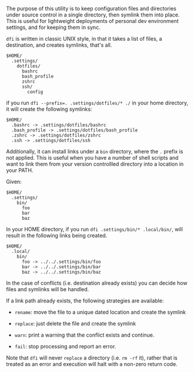 The purpose of this utility is to keep configuration files and directories under source control in a single directory, then symlink them into place. This is useful for lightweight deployments of personal dev environment settings, and for keeping them in sync.

`dfi` is written in classic UNIX style, in that it takes a list of files, a destination, and creates symlinks, that's all.

```
$HOME/
  .settings/
    dotfiles/
      bashrc
      bash_profile
      zshrc
      ssh/
        config
```

if you run `dfi --prefix=. .settings/dotfiles/* ./` in your home directory, it will create the following symlinks:

```
$HOME/
  .bashrc -> .settings/dotfiles/bashrc
  .bash_profile -> .settings/dotfiles/bash_profile
  .zshrc -> .settings/dotfiles/zshrc
  .ssh -> .settings/dotfiles/ssh
```

Additionally, it can install links under a `bin` directory, where the `.` prefix
is not applied. This is useful when you have a number of shell scripts and want
to link them from your version controllled directory into a location in your PATH.

Given:

```
$HOME/
  .settings/
    bin/
      foo
      bar
      baz
```

In your HOME directory, if you run `dfi .settings/bin/* .local/bin/`, will result in the following links being created.

```
$HOME/
  .local/
    bin/
      foo -> ../../.settings/bin/foo
      bar -> ../../.settings/bin/bar
      baz -> ../../.settings/bin/baz
```

In the case of conflicts (i.e. destination already exists) you can decide
how files and symlinks will be handled.

If a link path already exists, the following strategies are available:

* `rename`: move the file to a unique dated location and create the symlink

* `replace`: just delete the file and create the symlink

* `warn`: print a warning that the conflict exists and continue.

* `fail`: stop processing and report an error.


Note that `dfi` will never `replace` a directory (i.e. `rm -rf` it), rather that is treated as an error and execution will halt with a non-zero return code.

